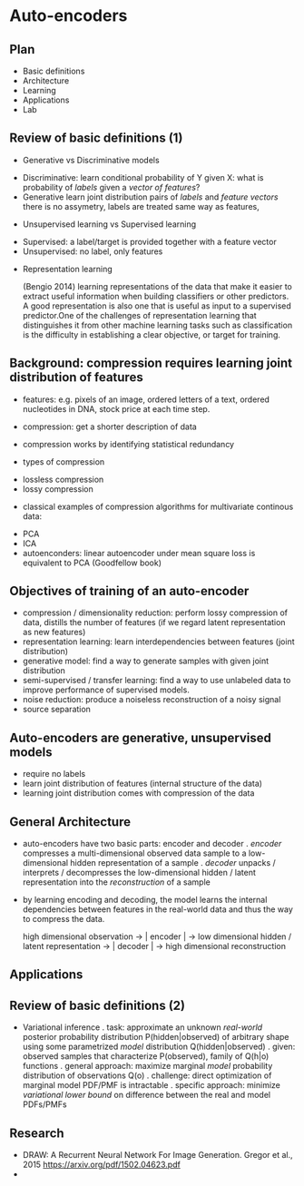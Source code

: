 # Auto-encoders

## Plan
 + Basic definitions
 + Architecture
 + Learning
 + Applications
 + Lab

## Review of basic definitions (1)
 + Generative vs Discriminative models
 
  - Discriminative: 
        learn conditional probability of Y given X:
        what is probability of _labels_ given a _vector of features_?
  - Generative
        learn joint distribution pairs of _labels_ and _feature vectors_
        there is no assymetry, labels are treated same way as features, 

 + Unsupervised learning vs Supervised learning
  - Supervised: a label/target is provided together with a feature vector
  - Unsupervised: no label, only features

 + Representation learning
 
    (Bengio 2014) learning representations of the data that make it easier to extract useful information when building classifiers or other predictors. A good representation is also one that is useful as input to a supervised predictor.One of the challenges of representation learning that distinguishes it from other machine learning tasks such as classification is the difficulty in establishing a clear objective, or target for training.

## Background: compression requires learning joint distribution of features

 + features: 
  e.g. pixels of an image, ordered letters of a text, ordered nucleotides in DNA, stock price at each time step.
 
 + compression: get a shorter description of data
  - compression works by identifying statistical redundancy

 + types of compression
  - lossless compression
  - lossy compression

 + classical examples of compression algorithms for multivariate continous data:
  - PCA
  - ICA
  - autoenconders: linear autoencoder under mean square loss is equivalent to PCA (Goodfellow book)

## Objectives of training of an auto-encoder

 + compression / dimensionality reduction: perform lossy compression of data, distills the number of features (if we regard latent representation as new features)
 + representation learning: learn interdependencies between features (joint distribution)
 + generative model: find a way to generate samples with given joint distribution
 + semi-supervised / transfer learning: find a way to use unlabeled data to improve performance of supervised models.
 + noise reduction: produce a noiseless reconstruction of a noisy signal
 + source separation



## Auto-encoders are generative, unsupervised models

 + require no labels
 + learn joint distribution of features
    (internal structure of the data)
 + learning joint distribution comes with compression of the data



## General Architecture

 + auto-encoders have two basic parts: encoder and decoder
  . *encoder* compresses a multi-dimensional observed data sample to a low-dimensional hidden representation of a sample
  . *decoder* unpacks / interprets / decompresses the low-dimensional hidden / latent representation into the _reconstruction_ of a sample
 + by learning encoding and decoding, the model learns the internal dependencies between features in the real-world data and thus the way to compress the data.


    high dimensional observation ->
    | encoder | ->
    low dimensional hidden / latent representation ->
    | decoder | ->
    high dimensional reconstruction
    

## Applications

## Review of basic definitions (2)

 + Variational inference
    . task: approximate an unknown *real-world* posterior probability distribution P(hidden|observed) of arbitrary shape using some parametrized *model* distribution Q(hidden|observed)
    . given: observed samples that characterize P(observed), family of Q(h|o) functions
    . general approach: maximize marginal _model_ probability distribution of observations Q(o)
    . challenge: direct optimization of marginal model PDF/PMF is intractable
    . specific approach: minimize _variational lower bound_ on difference between the real and model PDFs/PMFs


## Research
 + DRAW: A Recurrent Neural Network For Image Generation. Gregor et al., 2015
    https://arxiv.org/pdf/1502.04623.pdf
 + 


